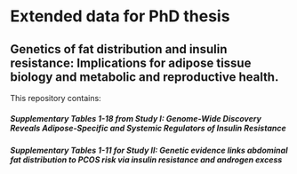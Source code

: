 # Extended data for PhD thesis
## Genetics of fat distribution and insulin resistance: Implications for adipose tissue biology and metabolic and reproductive health.

This repository contains:

##### Supplementary Tables 1-18 from Study I: Genome-Wide Discovery Reveals Adipose-Specific and Systemic Regulators of Insulin Resistance
##### Supplementary Tables 1-11 for Study II: Genetic evidence links abdominal fat distribution to PCOS risk via insulin resistance and androgen excess 

